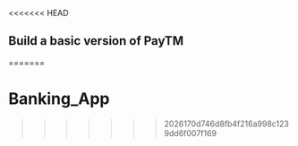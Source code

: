 <<<<<<< HEAD

## Build a basic version of PayTM
=======
# Banking_App
>>>>>>> 2026170d746d8fb4f216a998c1239dd6f007f169
